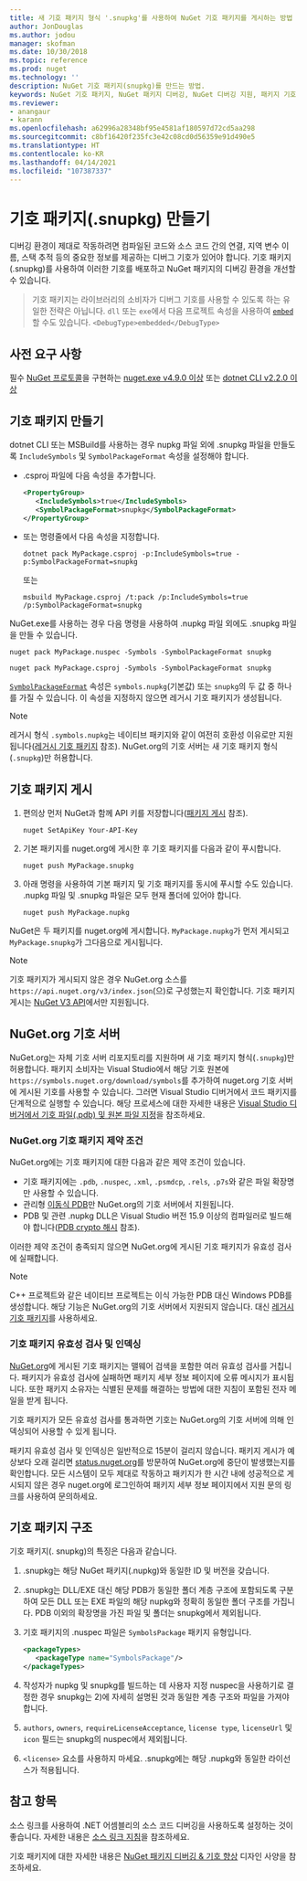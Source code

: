 ```yaml
---
title: 새 기호 패키지 형식 '.snupkg'를 사용하여 NuGet 기호 패키지를 게시하는 방법 | Microsoft Docs
author: JonDouglas
ms.author: jodou
manager: skofman
ms.date: 10/30/2018
ms.topic: reference
ms.prod: nuget
ms.technology: ''
description: NuGet 기호 패키지(snupkg)를 만드는 방법.
keywords: NuGet 기호 패키지, NuGet 패키지 디버깅, NuGet 디버깅 지원, 패키지 기호, 기호 패키지 규칙
ms.reviewer:
- anangaur
- karann
ms.openlocfilehash: a62996a28348bf95e4581af180597d72cd5aa298
ms.sourcegitcommit: c8bf16420f235fc3e42c08cd0d56359e91d490e5
ms.translationtype: HT
ms.contentlocale: ko-KR
ms.lasthandoff: 04/14/2021
ms.locfileid: "107387337"
---
```

# <a name="creating-symbol-packages-snupkg"></a>기호 패키지(.snupkg) 만들기

디버깅 환경이 제대로 작동하려면 컴파일된 코드와 소스 코드 간의 연결, 지역 변수 이름, 스택 추적 등의 중요한 정보를 제공하는 디버그 기호가 있어야 합니다. 기호 패키지(.snupkg)를 사용하여 이러한 기호를 배포하고 NuGet 패키지의 디버깅 환경을 개선할 수 있습니다.

> 기호 패키지는 라이브러리의 소비자가 디버그 기호를 사용할 수 있도록 하는 유일한 전략은 아닙니다. `dll` 또는 `exe`에서 다음 프로젝트 속성을 사용하여 [`embed`](/dotnet/core/deploying/single-file#include-pdb-files-inside-the-bundle)할 수도 있습니다. `<DebugType>embedded</DebugType>`

## <a name="prerequisites"></a>사전 요구 사항

필수 [NuGet 프로토콜](../api/nuget-protocols.md)을 구현하는 [nuget.exe v4.9.0 이상](https://www.nuget.org/downloads) 또는 [dotnet CLI v2.2.0 이상](https://www.microsoft.com/net/download/dotnet-core/2.2)

## <a name="creating-a-symbol-package"></a>기호 패키지 만들기

dotnet CLI 또는 MSBuild를 사용하는 경우 nupkg 파일 외에 .snupkg 파일을 만들도록 `IncludeSymbols` 및 `SymbolPackageFormat` 속성을 설정해야 합니다.

* .csproj 파일에 다음 속성을 추가합니다.

   ```xml
   <PropertyGroup>
      <IncludeSymbols>true</IncludeSymbols>
      <SymbolPackageFormat>snupkg</SymbolPackageFormat>
   </PropertyGroup>
   ```

* 또는 명령줄에서 다음 속성을 지정합니다.

     ```dotnetcli
     dotnet pack MyPackage.csproj -p:IncludeSymbols=true -p:SymbolPackageFormat=snupkg
     ```

  또는

  ```cli
  msbuild MyPackage.csproj /t:pack /p:IncludeSymbols=true /p:SymbolPackageFormat=snupkg
  ```

NuGet.exe를 사용하는 경우 다음 명령을 사용하여 .nupkg 파일 외에도 .snupkg 파일을 만들 수 있습니다.

```cli
nuget pack MyPackage.nuspec -Symbols -SymbolPackageFormat snupkg

nuget pack MyPackage.csproj -Symbols -SymbolPackageFormat snupkg
```

[`SymbolPackageFormat`](/dotnet/core/tools/csproj#symbolpackageformat) 속성은 `symbols.nupkg`(기본값) 또는 `snupkg`의 두 값 중 하나를 가질 수 있습니다. 이 속성을 지정하지 않으면 레거시 기호 패키지가 생성됩니다.

> [!Note]
> 레거시 형식 `.symbols.nupkg`는 네이티브 패키지와 같이 여전히 호환성 이유로만 지원됩니다([레거시 기호 패키지](Symbol-Packages.md) 참조). NuGet.org의 기호 서버는 새 기호 패키지 형식(`.snupkg`)만 허용합니다.

## <a name="publishing-a-symbol-package"></a>기호 패키지 게시

1. 편의상 먼저 NuGet과 함께 API 키를 저장합니다([패키지 게시](../nuget-org/publish-a-package.md) 참조).

    ```cli
    nuget SetApiKey Your-API-Key
    ```

1. 기본 패키지를 nuget.org에 게시한 후 기호 패키지를 다음과 같이 푸시합니다.

    ```cli
    nuget push MyPackage.snupkg
    ```

1. 아래 명령을 사용하여 기본 패키지 및 기호 패키지를 동시에 푸시할 수도 있습니다. .nupkg 파일 및 .snupkg 파일은 모두 현재 폴더에 있어야 합니다.

    ```cli
    nuget push MyPackage.nupkg
    ```

NuGet은 두 패키지를 nuget.org에 게시합니다. `MyPackage.nupkg`가 먼저 게시되고 `MyPackage.snupkg`가 그다음으로 게시됩니다.

> [!Note]
> 기호 패키지가 게시되지 않은 경우 NuGet.org 소스를 `https://api.nuget.org/v3/index.json`(으)로 구성했는지 확인합니다. 기호 패키지 게시는 [NuGet V3 API](../api/overview.md#versioning)에서만 지원됩니다.

## <a name="nugetorg-symbol-server"></a>NuGet.org 기호 서버

NuGet.org는 자체 기호 서버 리포지토리를 지원하며 새 기호 패키지 형식(`.snupkg`)만 허용합니다. 패키지 소비자는 Visual Studio에서 해당 기호 원본에 `https://symbols.nuget.org/download/symbols`를 추가하여 nuget.org 기호 서버에 게시된 기호를 사용할 수 있습니다. 그러면 Visual Studio 디버거에서 코드 패키지를 단계적으로 실행할 수 있습니다. 해당 프로세스에 대한 자세한 내용은 [Visual Studio 디버거에서 기호 파일(.pdb) 및 원본 파일 지정](/visualstudio/debugger/specify-symbol-dot-pdb-and-source-files-in-the-visual-studio-debugger)을 참조하세요.

### <a name="nugetorg-symbol-package-constraints"></a>NuGet.org 기호 패키지 제약 조건

NuGet.org에는 기호 패키지에 대한 다음과 같은 제약 조건이 있습니다.

- 기호 패키지에는 `.pdb`, `.nuspec`, `.xml`, `.psmdcp`, `.rels`, `.p7s`와 같은 파일 확장명만 사용할 수 있습니다.
- 관리형 [이동식 PDB](https://github.com/dotnet/runtime/blob/87572a799bfd37779c079faf28544e3f9a16be58/src/libraries/System.Reflection.Metadata/specs/PortablePdb-Metadata.md)만 NuGet.org의 기호 서버에서 지원됩니다.
- PDB 및 관련 .nupkg DLL은 Visual Studio 버전 15.9 이상의 컴파일러로 빌드해야 합니다([PDB crypto 해시](https://github.com/dotnet/roslyn/issues/24429) 참조).

이러한 제약 조건이 충족되지 않으면 NuGet.org에 게시된 기호 패키지가 유효성 검사에 실패합니다. 

> [!NOTE]
> C++ 프로젝트와 같은 네이티브 프로젝트는 이식 가능한 PDB 대신 Windows PDB를 생성합니다. 해당 기능은 NuGet.org의 기호 서버에서 지원되지 않습니다. 대신 [레거시 기호 패키지](Symbol-Packages.md)를 사용하세요.

### <a name="symbol-package-validation-and-indexing"></a>기호 패키지 유효성 검사 및 인덱싱

[NuGet.org](https://www.nuget.org/)에 게시된 기호 패키지는 맬웨어 검색을 포함한 여러 유효성 검사를 거칩니다. 패키지가 유효성 검사에 실패하면 패키지 세부 정보 페이지에 오류 메시지가 표시됩니다. 또한 패키지 소유자는 식별된 문제를 해결하는 방법에 대한 지침이 포함된 전자 메일을 받게 됩니다.

기호 패키지가 모든 유효성 검사를 통과하면 기호는 NuGet.org의 기호 서버에 의해 인덱싱되어 사용할 수 있게 됩니다.

패키지 유효성 검사 및 인덱싱은 일반적으로 15분이 걸리지 않습니다. 패키지 게시가 예상보다 오래 걸리면 [status.nuget.org](https://status.nuget.org/)를 방문하여 NuGet.org에 중단이 발생했는지를 확인합니다. 모든 시스템이 모두 제대로 작동하고 패키지가 한 시간 내에 성공적으로 게시되지 않은 경우 nuget.org에 로그인하여 패키지 세부 정보 페이지에서 지원 문의 링크를 사용하여 문의하세요.

## <a name="symbol-package-structure"></a>기호 패키지 구조

기호 패키지(. snupkg)의 특징은 다음과 같습니다.

1) .snupkg는 해당 NuGet 패키지(.nupkg)와 동일한 ID 및 버전을 갖습니다.
2) .snupkg는 DLL/EXE 대신 해당 PDB가 동일한 폴더 계층 구조에 포함되도록 구분하여 모든 DLL 또는 EXE 파일의 해당 nupkg와 정확히 동일한 폴더 구조를 가집니다. PDB 이외의 확장명을 가진 파일 및 폴더는 snupkg에서 제외됩니다.
3) 기호 패키지의 .nuspec 파일은 `SymbolsPackage` 패키지 유형입니다.

   ```xml
   <packageTypes>
      <packageType name="SymbolsPackage"/>
   </packageTypes>
   ```

4) 작성자가 nupkg 및 snupkg를 빌드하는 데 사용자 지정 nuspec을 사용하기로 결정한 경우 snupkg는 2)에 자세히 설명된 것과 동일한 계층 구조와 파일을 가져야 합니다.
5) ```authors```, ```owners```, ```requireLicenseAcceptance```, ```license type```, ```licenseUrl``` 및 ```icon``` 필드는 snupkg의 nuspec에서 제외됩니다.
6) ```<license>``` 요소를 사용하지 마세요. .snupkg에는 해당 .nupkg와 동일한 라이선스가 적용됩니다.

## <a name="see-also"></a>참고 항목

소스 링크를 사용하여 .NET 어셈블리의 소스 코드 디버깅을 사용하도록 설정하는 것이 좋습니다. 자세한 내용은 [소스 링크 지침](/dotnet/standard/library-guidance/sourcelink)을 참조하세요.

기호 패키지에 대한 자세한 내용은 [NuGet 패키지 디버깅 & 기호 향상](https://github.com/NuGet/Home/wiki/NuGet-Package-Debugging-&-Symbols-Improvements) 디자인 사양을 참조하세요.